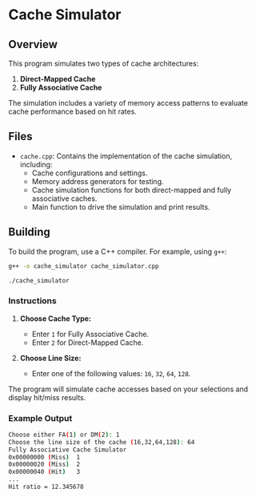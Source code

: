 # Cache Simulator

## Overview

This program simulates two types of cache architectures:
1. **Direct-Mapped Cache**
2. **Fully Associative Cache**

The simulation includes a variety of memory access patterns to evaluate cache performance based on hit rates.

## Files

- `cache.cpp`: Contains the implementation of the cache simulation, including:
  - Cache configurations and settings.
  - Memory address generators for testing.
  - Cache simulation functions for both direct-mapped and fully associative caches.
  - Main function to drive the simulation and print results.

## Building

To build the program, use a C++ compiler. For example, using `g++`:

```bash
g++ -o cache_simulator cache_simulator.cpp
```
```bash
./cache_simulator
```
### Instructions

1. **Choose Cache Type:**
   - Enter `1` for Fully Associative Cache.
   - Enter `2` for Direct-Mapped Cache.

2. **Choose Line Size:**
   - Enter one of the following values: `16`, `32`, `64`, `128`.

The program will simulate cache accesses based on your selections and display hit/miss results.
### Example Output
```bash
Choose either FA(1) or DM(2): 1
Choose the line size of the cache (16,32,64,128): 64
Fully Associative Cache Simulator
0x00000000 (Miss)  1
0x00000020 (Miss)  2
0x00000040 (Hit)   3
...
Hit ratio = 12.345678
```


